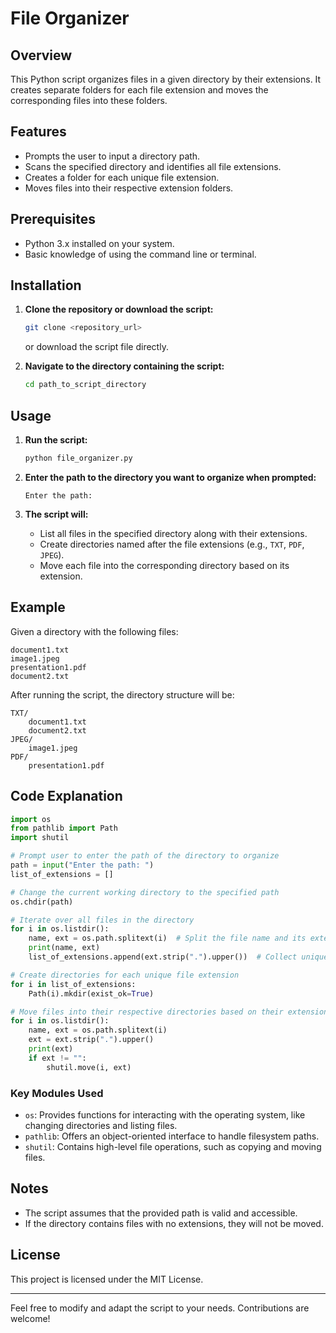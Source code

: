 # File Organizer

## Overview

This Python script organizes files in a given directory by their extensions. It creates separate folders for each file extension and moves the corresponding files into these folders.

## Features

- Prompts the user to input a directory path.
- Scans the specified directory and identifies all file extensions.
- Creates a folder for each unique file extension.
- Moves files into their respective extension folders.

## Prerequisites

- Python 3.x installed on your system.
- Basic knowledge of using the command line or terminal.

## Installation

1. **Clone the repository or download the script:**

    ```bash
    git clone <repository_url>
    ```

    or download the script file directly.

2. **Navigate to the directory containing the script:**

    ```bash
    cd path_to_script_directory
    ```

## Usage

1. **Run the script:**

    ```bash
    python file_organizer.py
    ```

2. **Enter the path to the directory you want to organize when prompted:**

    ```
    Enter the path:
    ```

3. **The script will:**
    - List all files in the specified directory along with their extensions.
    - Create directories named after the file extensions (e.g., `TXT`, `PDF`, `JPEG`).
    - Move each file into the corresponding directory based on its extension.

## Example

Given a directory with the following files:

```
document1.txt
image1.jpeg
presentation1.pdf
document2.txt
```

After running the script, the directory structure will be:

```
TXT/
    document1.txt
    document2.txt
JPEG/
    image1.jpeg
PDF/
    presentation1.pdf
```

## Code Explanation

```python
import os
from pathlib import Path
import shutil

# Prompt user to enter the path of the directory to organize
path = input("Enter the path: ")
list_of_extensions = []

# Change the current working directory to the specified path
os.chdir(path)

# Iterate over all files in the directory
for i in os.listdir():
    name, ext = os.path.splitext(i)  # Split the file name and its extension
    print(name, ext)
    list_of_extensions.append(ext.strip(".").upper())  # Collect unique extensions in uppercase

# Create directories for each unique file extension
for i in list_of_extensions:
    Path(i).mkdir(exist_ok=True)

# Move files into their respective directories based on their extensions
for i in os.listdir():
    name, ext = os.path.splitext(i)
    ext = ext.strip(".").upper()
    print(ext)
    if ext != "":
        shutil.move(i, ext)
```

### Key Modules Used

- `os`: Provides functions for interacting with the operating system, like changing directories and listing files.
- `pathlib`: Offers an object-oriented interface to handle filesystem paths.
- `shutil`: Contains high-level file operations, such as copying and moving files.

## Notes

- The script assumes that the provided path is valid and accessible.
- If the directory contains files with no extensions, they will not be moved.

## License

This project is licensed under the MIT License.

---

Feel free to modify and adapt the script to your needs. Contributions are welcome!